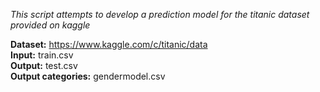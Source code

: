 _This script attempts to develop a prediction model for the titanic dataset provided on kaggle_

**Dataset:** https://www.kaggle.com/c/titanic/data <br />
**Input:** train.csv<br />
**Output:** test.csv<br />
**Output categories:** gendermodel.csv<br />